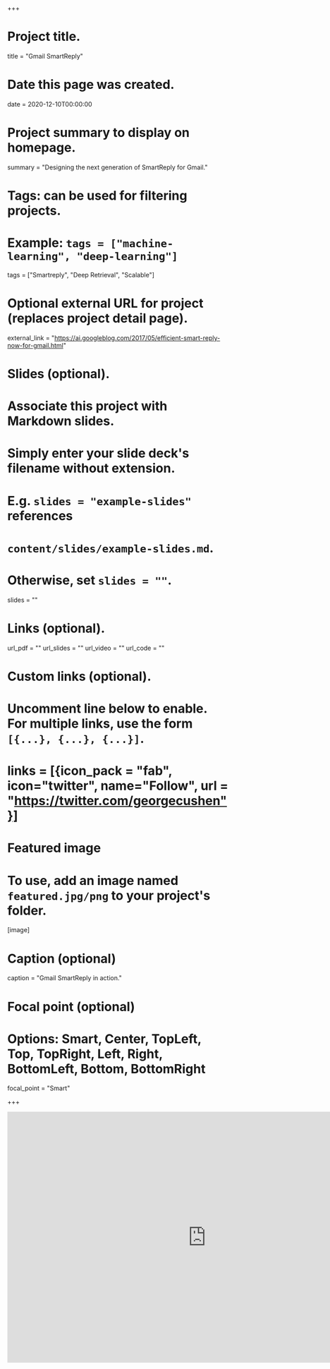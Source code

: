 +++
# Project title.
title = "Gmail SmartReply"

# Date this page was created.
date = 2020-12-10T00:00:00

# Project summary to display on homepage.
summary = "Designing the next generation of SmartReply for Gmail."

# Tags: can be used for filtering projects.
# Example: `tags = ["machine-learning", "deep-learning"]`
tags = ["Smartreply", "Deep Retrieval", "Scalable"]

# Optional external URL for project (replaces project detail page).
external_link = "https://ai.googleblog.com/2017/05/efficient-smart-reply-now-for-gmail.html"

# Slides (optional).
#   Associate this project with Markdown slides.
#   Simply enter your slide deck's filename without extension.
#   E.g. `slides = "example-slides"` references
#   `content/slides/example-slides.md`.
#   Otherwise, set `slides = ""`.
slides = ""

# Links (optional).
url_pdf = ""
url_slides = ""
url_video = ""
url_code = ""

# Custom links (optional).
#   Uncomment line below to enable. For multiple links, use the form `[{...}, {...}, {...}]`.
# links = [{icon_pack = "fab", icon="twitter", name="Follow", url = "https://twitter.com/georgecushen"}]

# Featured image
# To use, add an image named `featured.jpg/png` to your project's folder.
[image]
  # Caption (optional)
  caption = "Gmail SmartReply in action."

  # Focal point (optional)
  # Options: Smart, Center, TopLeft, Top, TopRight, Left, Right, BottomLeft, Bottom, BottomRight
  focal_point = "Smart"

+++
<iframe src="https://ai.googleblog.com/2017/05/efficient-smart-reply-now-for-gmail.html" frameborder="0" width="900" height="569" allowfullscreen="true" mozallowfullscreen="true" webkitallowfullscreen="true"></iframe>
